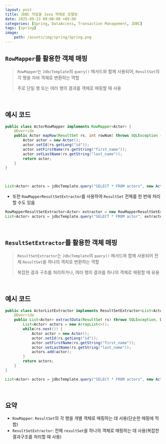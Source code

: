 ```yaml
---
layout: post
title: JDBC 작업을 Java 객체로 모델링
date: 2025-09-23 09:00:00 +09:00
categories: [Spring, DataAccess, Transaction Management, JDBC]
tags: [spring]
image:
    path: /assets/img/spring/Spring.png
---
```


## `RowMapper`를 활용한 객체 매핑

> `RowMapper`는 `JdbcTemplate`의 `query()` 메서드와 함께 사용되어, `ResultSet`의 각 행을 자바 객체로 변환하는 역할
>
> 주로 단일 행 또는 여러 행의 결과를 객체로 매핑할 때 사용

<br>

## 예시 코드

```java
public class ActorRowMapper implements RowMapper<Actor> {
    @Override
    public Actor mapRow(ResultSet rs, int rowNum) throws SQLException {
        Actor actor = new Actor();
        actor.setId(rs.getLong("id"));
        actor.setFirstName(rs.getString("first_name"));
        actor.setLastName(rs.getString("last_name"));
        return actor;
    }
}
```

<br>

```java
List<Actor> actors = jdbcTemplate.query("SELECT * FROM actors", new ActorRowMapper());
```

- 또한 `RowMapperResultSetExtractor`를 사용하여 `ResultSet` 전체를 한 번에 처리할 수도 있음

```java
RowMapperResultSetExtractor<Actor> extractor = new RowMapperResultSetExtractor<>(new ActorRowMapper());
List<Actor> actors = jdbcTemplate.query("SELECT * FROM actor", extractor);
```

<br>

## `ResultSetExtractor`를 활용한 객체 매핑

> `ResultSetExtractor`는 `JdbcTemplate`의 `query()` 메서드와 함께 사용되어 전체 `ResultSet`을 하나의 객처로 변환하는 역할
>
> 복잡한 결과 구조를 처리하거나, 여러 행의 결과를 하나의 객체로 매핑할 때 유용

<br>

## 예시 코드

```java
public class ActorListExtractor implements ResultSetExtractor<List<Actor>> {
    @Override
    public List<Actor> extractData(ResultSet rs) throws SQLException, DataAccessException {
        List<Actor> actors = new ArrayList<>();
        while(rs.next()) {
            Actor actor = new Actor();
            actor.setId(rs.getLong("id"));
            actor.setFirstName(rs.getString("first_name"));
            actor.setLastName(rs.getString("last_name"));
            actors.add(actor);
        }
        return actors;
    }
}
```

```java
List<Actor> actors = jdbcTemplate.query("SELECT * FROM actors", new ActorListExtractor());
```

<br>

## 요약

- `RowMapper`: `ResultSet`의 각 행을 개별 객체로 매핑하는 데 사용(단순한 매핑에 적합)
- `ResultSetExtractor`: 전체 `resultSet`을 하나의 객체로 매핑하는 데 사용(복잡한 결과구조를 처리할 때 사용)